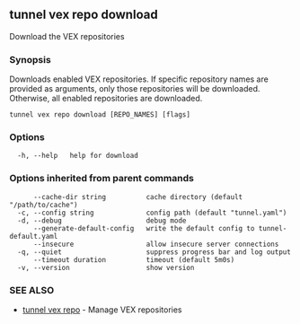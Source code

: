 ## tunnel vex repo download

Download the VEX repositories

### Synopsis

Downloads enabled VEX repositories. If specific repository names are provided as arguments, only those repositories will be downloaded. Otherwise, all enabled repositories are downloaded.

```
tunnel vex repo download [REPO_NAMES] [flags]
```

### Options

```
  -h, --help   help for download
```

### Options inherited from parent commands

```
      --cache-dir string          cache directory (default "/path/to/cache")
  -c, --config string             config path (default "tunnel.yaml")
  -d, --debug                     debug mode
      --generate-default-config   write the default config to tunnel-default.yaml
      --insecure                  allow insecure server connections
  -q, --quiet                     suppress progress bar and log output
      --timeout duration          timeout (default 5m0s)
  -v, --version                   show version
```

### SEE ALSO

- [tunnel vex repo](tunnel_vex_repo.md) - Manage VEX repositories
